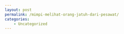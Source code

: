 ```yaml
---
layout: post
permalink: /mimpi-melihat-orang-jatuh-dari-pesawat/
categories:
    - Uncategorized
---
```


